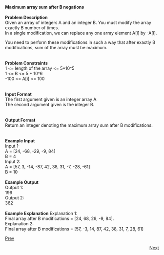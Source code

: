 **Maximum array sum after B negations**<br /><br />
**Problem Description**<br />
Given an array of integers A and an integer B. You must modify the array exactly B number of times. <br />
In a single modification, we can replace any one array element A[i] by -A[i].<br />

You need to perform these modifications in such a way that after exactly B modifications, sum of the array must be maximum.<br />
<br />
<br />
**Problem Constraints**<br />
1 <= length of the array <= 5*10^5<br />
1 <= B <= 5 * 10^6<br />
-100 <= A[i] <= 100<br />
<br />
<br />
**Input Format**<br />
The first argument given is an integer array A.<br />
The second argument given is the integer B.<br />
<br />
<br />
**Output Format**<br />
Return an integer denoting the maximum array sum after B modifications.<br />
<br />
<br />
**Example Input**<br />
Input 1:<br />
 A = [24, -68, -29, -9, 84]<br />
 B = 4<br />
Input 2:<br />
 A = [57, 3, -14, -87, 42, 38, 31, -7, -28, -61]<br />
 B = 10<br />
<br />
**Example Output**<br />
Output 1:<br />
 196<br />
Output 2:<br />
 362<br />
<br />
**Example Explanation**
Explanation 1:<br />
 Final array after B modifications = [24, 68, 29, -9, 84].<br />
Explanation 2:<br />
 Final array after B modifications = [57, -3, 14, 87, 42, 38, 31, 7, 28, 61]<br />
                                           
<a class="Pagination-link1SfnH-8-DxMA Pagination-link_leftDFtcFdHnt7Ok" aria-label="Previous Page: Manage Pages" href="https://github.com/divyangju1991/DSA-Scaler/blob/main/DSA/src/com/scaler/dsa/heap/assignment/read.md"><span class="Pagination-iconGA9TkfVeYvTp icon-arrow-left2"></span><div class="Pagination-text3yhjKs84FCa6 Pagination-text_left3HzCMqntTYq5">Prev</div></a>
<p align="right"><a class="Pagination-link1SfnH-8-DxMA Pagination-link_right2v3HzuwWFxb4" aria-label="Next Page: Raw Mode Editor" href="https://github.com/divyangju1991/DSA-Scaler/blob/main/DSA/src/com/scaler/dsa/heap/assignment/read3rdPage.md">Next</a></p>
